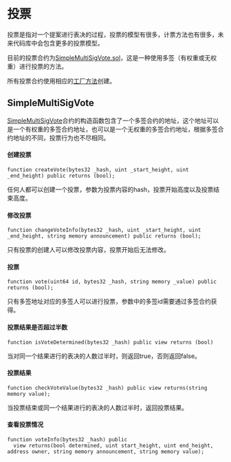 投票
=====
投票是指对一个提案进行表决的过程，投票的模型有很多，计票方法也有很多，未来代码库中会包含更多的投票模型。

目前的投票合约为[SimpleMultiSigVote.sol](../contracts/cooperation/SimpleMultiSigVote.sol)，这是一种使用多签（有权重或无权重）进行投票的方法。

所有投票合约使用相应的[工厂方法](./factory.md)创建。

## SimpleMultiSigVote
[SimpleMultiSigVote](../contracts/cooperation/SimpleMultiSigVote.sol)合约的构造函数包含了一个多签合约的地址，这个地址可以是一个有权重的多签合约地址，也可以是一个无权重的多签合约地址，根据多签合约地址的不同，投票行为也不尽相同。

#### 创建投票
```
function createVote(bytes32 _hash, uint _start_height, uint _end_height) public returns (bool);
```
任何人都可以创建一个投票，参数为投票内容的hash，投票开始高度以及投票结束高度。

#### 修改投票
```
function changeVoteInfo(bytes32 _hash, uint _start_height, uint _end_height, string memory announcement) public returns (bool);
```
只有投票的创建人可以修改投票内容，投票开始后无法修改。

#### 投票
```
function vote(uint64 id, bytes32 _hash, string memory _value) public returns (bool);
```
只有多签地址对应的多签人可以进行投票，参数中的多签id需要通过多签合约获得。

#### 投票结果是否超过半数
```
function isVoteDetermined(bytes32 _hash) public view returns (bool)
```
当对同一个结果进行的表决的人数过半时，则返回true，否则返回false。

#### 投票结果
```
function checkVoteValue(bytes32 _hash) public view returns(string memory value);
```
当投票结束或同一个结果进行的表决的人数过半时，返回投票结果。

#### 查看投票情况
```
function voteInfo(bytes32 _hash) public
  view returns(bool determined, uint start_height, uint end_height, address owner, string memory announcement, string memory value);
```